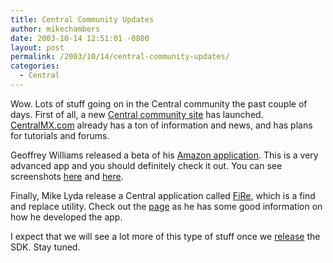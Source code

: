 ```yaml
---
title: Central Community Updates
author: mikechambers
date: 2003-10-14 12:51:01 -0800
layout: post
permalink: /2003/10/14/central-community-updates/
categories:
  - Central
---
```



Wow. Lots of stuff going on in the Central community the past couple of days. First of all, a new [Central community site][1] has launched. [CentralMX.com][1] already has a ton of information and news, and has plans for tutorials and forums.

Geoffrey Williams released a beta of his [Amazon application][2]. This is a very advanced app and you should definitely check it out. You can see screenshots [here][3] and [here][4].

Finally, Mike Lyda release a Central application called [FiRe][5], which is a find and replace utility. Check out the [page][5] as he has some good information on how he developed the app.

I expect that we will see a lot more of this type of stuff once we [release][6] the SDK. Stay tuned.

 [1]: http://www.centralmx.com
 [2]: http://gsolo.com/amazon/
 [3]: http://gsolo.com/temp/macromedia/central/ac1.gif
 [4]: http://gsolo.com/temp/macromedia/central/ac3.gif
 [5]: http://oddhammer.com/fire/
 [6]: http://63.247.131.228/~bisset/archives/000012.html